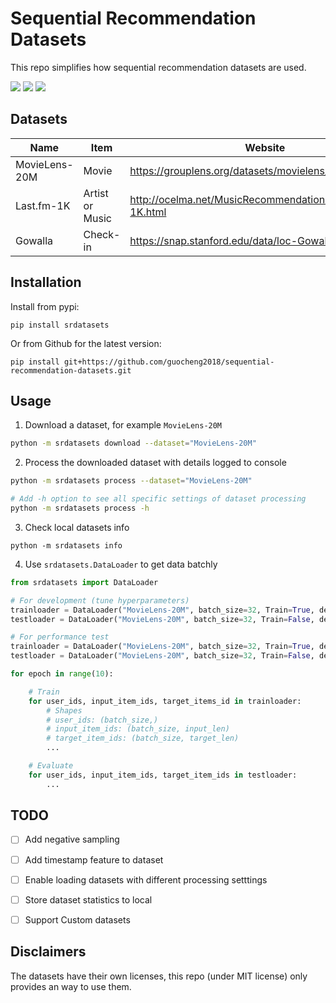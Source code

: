 # Sequential Recommendation Datasets
This repo simplifies how sequential recommendation datasets are used.
<p>
    <img src="https://img.shields.io/badge/pandas->=0.24-brightgreen?style=flat-square"/>
    <img src="https://img.shields.io/badge/python->=3.5-brightgreen?style=flat-square"/>
    <img src="https://img.shields.io/badge/pypi-v0.0.1-brightgreen?style=flat-square"/>
</p>

## Datasets
Name | Item | Website
---- | ---- | -------
MovieLens-20M | Movie | https://grouplens.org/datasets/movielens/
Last.fm-1K | Artist or Music | http://ocelma.net/MusicRecommendationDataset/lastfm-1K.html
Gowalla | Check-in | https://snap.stanford.edu/data/loc-Gowalla.html

## Installation
Install from pypi:
```
pip install srdatasets
```
Or from Github for the latest version:
```
pip install git+https://github.com/guocheng2018/sequential-recommendation-datasets.git
```

## Usage

1. Download a dataset, for example `MovieLens-20M`
```bash
python -m srdatasets download --dataset="MovieLens-20M"
```
2. Process the downloaded dataset with details logged to console
```bash
python -m srdatasets process --dataset="MovieLens-20M"

# Add -h option to see all specific settings of dataset processing
python -m srdatasets process -h
```
3. Check local datasets info
```
python -m srdatasets info
```
4. Use `srdatasets.DataLoader` to get data batchly
```python
from srdatasets import DataLoader

# For development (tune hyperparameters)
trainloader = DataLoader("MovieLens-20M", batch_size=32, Train=True, development=True)
testloader = DataLoader("MovieLens-20M", batch_size=32, Train=False, development=True)

# For performance test
trainloader = DataLoader("MovieLens-20M", batch_size=32, Train=True, development=False)
testloader = DataLoader("MovieLens-20M", batch_size=32, Train=False, development=False)

for epoch in range(10):

    # Train
    for user_ids, input_item_ids, target_items_id in trainloader:
        # Shapes
        # user_ids: (batch_size,)
        # input_item_ids: (batch_size, input_len)
        # target_item_ids: (batch_size, target_len)
        ...

    # Evaluate
    for user_ids, input_item_ids, target_item_ids in testloader:
        ...
```

## TODO
- [ ] Add negative sampling
- [ ] Add timestamp feature to dataset
- [ ] Enable loading datasets with different processing setttings
- [ ] Store dataset statistics to local
- [ ] Support Custom datasets


## Disclaimers
The datasets have their own licenses, this repo (under MIT license) only provides an way to use them.